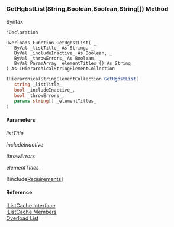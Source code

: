 ﻿### GetHgbstList(String,Boolean,Boolean,String\[\]) Method

Syntax

```vbnet
'Declaration

Overloads Function GetHgbstList( _
   ByVal _listTitle_ As String, _
   ByVal _includeInactive_ As Boolean, _
   ByVal _throwErrors_ As Boolean, _
   ByVal ParamArray _elementTitles_() As String _
) As IHierarchicalStringElementCollection
```

```csharp
IHierarchicalStringElementCollection GetHgbstList( 
   string _listTitle_,
   bool _includeInactive_,
   bool _throwErrors_,
   params string[] _elementTitles_
)
```

#### Parameters

_listTitle_

_includeInactive_

_throwErrors_

_elementTitles_

[!include[Requirements](../partials/requirements.md)]

#### Reference

[IListCache Interface](fcSDK~FChoice.Foundation.Clarify.IListCache.md)  
[IListCache Members](fcSDK~FChoice.Foundation.Clarify.IListCache_members.md)  
[Overload List](fcSDK~FChoice.Foundation.Clarify.IListCache~GetHgbstList.md)